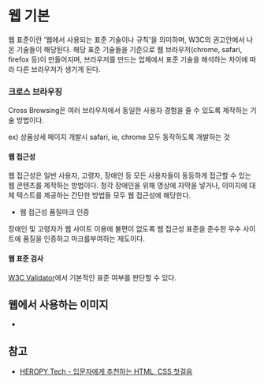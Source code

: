 # 웹 기본


웹 표준이란 '웹에서 사용되는 표준 기술이나 규칙'을 의미하며, W3C의 권고안에서 나온 기술들이 해당된다. 해당 표준 기술들을 기준으로 웹 브라우저(chrome, safari, firefox 등)이 만들어지며, 브라우저를 만드는 업체에서 표준 기술을 해석하는 차이에 따라 다른 브라우저가 생기게 된다.

### 크로스 브라우징

Cross Browsing은 여러 브라우저에서 동일한 사용자 경험을 줄 수 있도록 제작하는 기술 방법이다.

ex) 상품상세 페이지 개발시 safari, ie, chrome 모두 동작하도록 개발하는 것

#### 웹 접근성

웹 접근성은 일반 사용자, 고령자, 장애인 등 모든 사용자들이 동등하게 접근할 수 있는 웹 콘텐츠를 제작하는 방법이다. 청각 장애인을 위해 영상에 자막을 넣거나, 이미지에 대체 텍스트를 제공하는 간단한 방법들 모두 웹 접근성에 해당한다.

- 웹 접근성 품질마크 인증

장애인 및 고령자가 웹 사이트 이용에 불편이 없도록 웹 접근성 표준을 준수한 우수 사이트에 품질을 인증하고 마크를부여하는 제도이다.

#### 웹 표준 검사

[W3C Validator](https://validator.w3.org/#validate_by_upload)에서 기본적인 표준 여부를 판단할 수 있다.

## 웹에서 사용하는 이미지

- 

## 참고 

- [HEROPY Tech - 입문자에게 추천하는 HTML, CSS 첫걸음](https://heropy.blog/2019/04/24/html-css-starter/)


